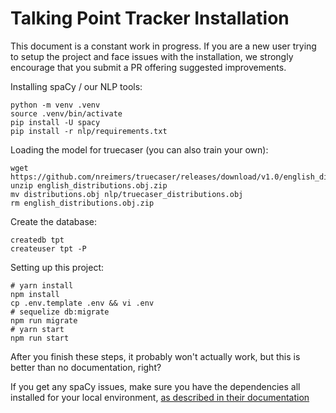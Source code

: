 # Talking Point Tracker Installation

This document is a constant work in progress. If you are a new user trying to setup the project and face issues with the installation, we strongly encourage that you submit a PR offering suggested improvements.

Installing spaCy / our NLP tools:

```
python -m venv .venv
source .venv/bin/activate
pip install -U spacy
pip install -r nlp/requirements.txt
```

Loading the model for truecaser (you can also train your own):

```
wget https://github.com/nreimers/truecaser/releases/download/v1.0/english_distributions.obj.zip
unzip english_distributions.obj.zip
mv distributions.obj nlp/truecaser_distributions.obj
rm english_distributions.obj.zip
```

Create the database:

```
createdb tpt
createuser tpt -P
```

Setting up this project:

```
# yarn install
npm install
cp .env.template .env && vi .env
# sequelize db:migrate
npm run migrate
# yarn start
npm run start
```

After you finish these steps, it probably won't actually work, but this is better than no documentation, right?

If you get any spaCy issues, make sure you have the dependencies all installed for your local environment, [as described in their documentation](https://spacy.io/usage/)
